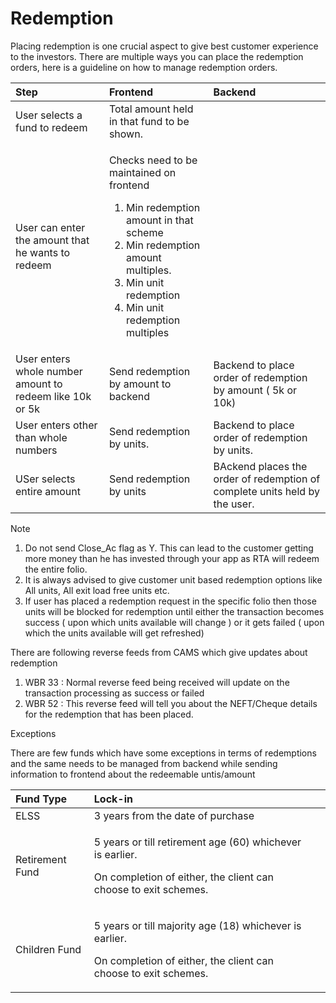 # Redemption



Placing redemption is one crucial aspect to give best customer experience to the investors. There are multiple ways you can place the redemption orders, here is a guideline on how to manage redemption orders.   


<table>
  <thead>
    <tr>
      <th style="text-align:left">Step</th>
      <th style="text-align:left">Frontend</th>
      <th style="text-align:left">Backend</th>
    </tr>
  </thead>
  <tbody>
    <tr>
      <td style="text-align:left">User selects a fund to redeem</td>
      <td style="text-align:left">Total amount held in that fund to be shown.
        <br />
      </td>
      <td style="text-align:left"></td>
    </tr>
    <tr>
      <td style="text-align:left">User can enter the amount that he wants to redeem</td>
      <td style="text-align:left">
        <p>Checks need to be maintained on frontend
          <br />
        </p>
        <ol>
          <li>Min redemption amount in that scheme</li>
          <li>Min redemption amount multiples.</li>
          <li>Min unit redemption</li>
          <li>Min unit redemption multiples</li>
        </ol>
      </td>
      <td style="text-align:left"></td>
    </tr>
    <tr>
      <td style="text-align:left">User enters whole number amount to redeem like 10k or 5k</td>
      <td style="text-align:left">Send redemption by amount to backend</td>
      <td style="text-align:left">Backend to place order of redemption by amount ( 5k or 10k)</td>
    </tr>
    <tr>
      <td style="text-align:left">User enters other than whole numbers</td>
      <td style="text-align:left">Send redemption by units.</td>
      <td style="text-align:left">Backend to place order of redemption by units.</td>
    </tr>
    <tr>
      <td style="text-align:left">USer selects entire amount</td>
      <td style="text-align:left">Send redemption by units</td>
      <td style="text-align:left">BAckend places the order of redemption of complete units held by the user.</td>
    </tr>
  </tbody>
</table>

Note

1. Do not send Close\_Ac flag as Y. This can lead to the customer getting more money than he has invested through your app as RTA will redeem the entire folio. 
2. It is always advised to give customer unit based redemption options like All units, All exit load free units etc. 
3. If user has placed a redemption request in the specific folio then those units will be blocked for redemption until either the transaction becomes success \( upon which units available will change \) or it gets failed \( upon which the units available will get refreshed\)

There are following reverse feeds from CAMS which give updates about redemption

1. WBR 33 : Normal reverse feed being received will update on the transaction processing as success or failed
2. WBR 52 : This reverse feed will tell you about the NEFT/Cheque details for the redemption that has been placed. 

Exceptions

There are few funds which have some exceptions in terms of redemptions and the same needs to be managed from backend while sending information to frontend about the redeemable untis/amount  
  


<table>
  <thead>
    <tr>
      <th style="text-align:left">Fund Type</th>
      <th style="text-align:left">Lock-in</th>
      <th style="text-align:left"></th>
    </tr>
  </thead>
  <tbody>
    <tr>
      <td style="text-align:left">ELSS</td>
      <td style="text-align:left">3 years from the date of purchase</td>
      <td style="text-align:left">
        <img src="https://lh3.googleusercontent.com/a0ymJz1C8FDCLMQLKcutIb6oerg3og3JeULOI06AqWgSFm702EZA48vzXjCQWlgoRFRcdc0wPOx-6PTyyWOdQMXeL-kDkELx4ZugHdatkiD-nVdsCARoSlCMjP1OFaUMqbC1PExj=s0"
        alt/>
      </td>
    </tr>
    <tr>
      <td style="text-align:left">Retirement Fund</td>
      <td style="text-align:left">
        <p>5 years or till retirement age (60) whichever is earlier.</p>
        <p>On completion of either, the client can choose to exit schemes.</p>
      </td>
      <td style="text-align:left"></td>
    </tr>
    <tr>
      <td style="text-align:left">Children Fund</td>
      <td style="text-align:left">
        <p>5 years or till majority age (18) whichever is earlier.</p>
        <p>On completion of either, the client can choose to exit schemes.</p>
      </td>
      <td style="text-align:left"></td>
    </tr>
  </tbody>
</table>

